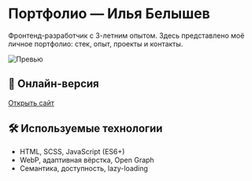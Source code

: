 # Портфолио — Илья Белышев

Фронтенд-разработчик с 3-летним опытом. Здесь представлено моё личное портфолио: стек, опыт, проекты и контакты.

![Превью](https://koldik-py.github.io/portfolio/img/preview.jpg)

## 🔗 Онлайн-версия  
[Открыть сайт](https://koldik-py.github.io/portfolio/)

## 🛠️ Используемые технологии
- HTML, SCSS, JavaScript (ES6+)
- WebP, адаптивная вёрстка, Open Graph
- Семантика, доступность, lazy-loading